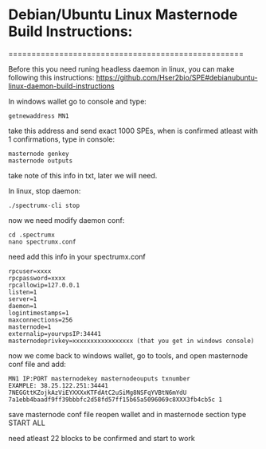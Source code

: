 
# Debian/Ubuntu Linux Masternode Build Instructions: 
===================================================

Before this you need runing headless daemon in linux, you can make following this instructions: https://github.com/Hser2bio/SPE#debianubuntu-linux-daemon-build-instructions

In windows wallet go to console and type: 
```
getnewaddress MN1
```
take this address and send exact 1000 SPEs, when is confirmed atleast with 1 confirmations, type in console:
```
masternode genkey 
masternode outputs
```
take note of this info in txt, later we will need. 

In linux, stop daemon:
```
./spectrumx-cli stop
```
now we need modify daemon conf:
```
cd .spectrumx
nano spectrumx.conf
```
need add this info in your spectrumx.conf
```
rpcuser=xxxx
rpcpassword=xxxx
rpcallowip=127.0.0.1
listen=1
server=1
daemon=1
logintimestamps=1
maxconnections=256
masternode=1
externalip=yourvpsIP:34441
masternodeprivkey=xxxxxxxxxxxxxxxxx (that you get in windows console)
```
now we come back to windows wallet, go to tools, and open masternode conf file and add:
```
MN1 IP:PORT masternodekey masternodeouputs txnumber
EXAMPLE: 38.25.122.251:34441 7NEGGttKZojkAzViEYXXXxKTFdAtC2uSiMg8NSFqYVBtN6mYdU 7a1ebb4baadf9ff39bbbfc2d58fd57ff15b65a5096069c8XXX3fb4cb5c 1
```
save masternode conf file reopen wallet and in masternode section type START ALL

need atleast 22 blocks to be confirmed and start to work



